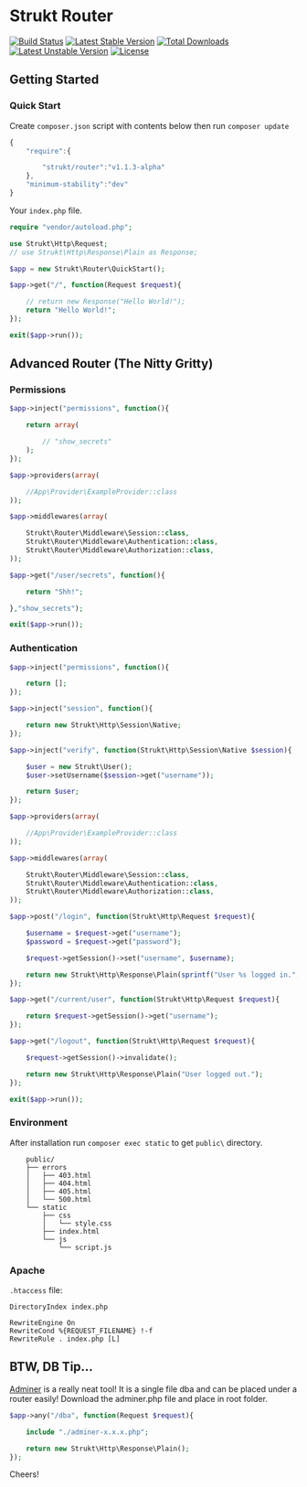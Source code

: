 Strukt Router
=============

[![Build Status](https://travis-ci.org/pitsolu/strukt-router.svg?branch=master)](https://packagist.org/packages/strukt/router)
[![Latest Stable Version](https://poser.pugx.org/strukt/router/v/stable)](https://packagist.org/packages/strukt/router)
[![Total Downloads](https://poser.pugx.org/strukt/router/downloads)](https://packagist.org/packages/strukt/router)
[![Latest Unstable Version](https://poser.pugx.org/strukt/router/v/unstable)](https://packagist.org/packages/strukt/router)
[![License](https://poser.pugx.org/strukt/router/license)](https://packagist.org/packages/strukt/router)

## Getting Started

### Quick Start 

Create `composer.json` script with contents below then run `composer update`

```js
{
    "require":{

        "strukt/router":"v1.1.3-alpha"
    },
    "minimum-stability":"dev"
}
```

Your `index.php` file.

```php
require "vendor/autoload.php";

use Strukt\Http\Request;
// use Strukt\Http\Response\Plain as Response;

$app = new Strukt\Router\QuickStart();

$app->get("/", function(Request $request){

    // return new Response("Hello World!");
    return "Hello World!";
});

exit($app->run());
```

## Advanced Router (The Nitty Gritty)

### Permissions

```php
$app->inject("permissions", function(){

    return array(

        // "show_secrets"
    );
});

$app->providers(array(

    //App\Provider\ExampleProvider::class
));

$app->middlewares(array(

    Strukt\Router\Middleware\Session::class,
    Strukt\Router\Middleware\Authentication::class,
    Strukt\Router\Middleware\Authorization::class,
));

$app->get("/user/secrets", function(){

    return "Shh!";

},"show_secrets");

exit($app->run());
```

### Authentication

```php
$app->inject("permissions", function(){

    return [];
});

$app->inject("session", function(){

    return new Strukt\Http\Session\Native;
});

$app->inject("verify", function(Strukt\Http\Session\Native $session){

    $user = new Strukt\User();
    $user->setUsername($session->get("username"));

    return $user;
});

$app->providers(array(

    //App\Provider\ExampleProvider::class
));

$app->middlewares(array(

    Strukt\Router\Middleware\Session::class,
    Strukt\Router\Middleware\Authentication::class,
    Strukt\Router\Middleware\Authorization::class,
));

$app->post("/login", function(Strukt\Http\Request $request){

    $username = $request->get("username");
    $password = $request->get("password");

    $request->getSession()->set("username", $username);

    return new Strukt\Http\Response\Plain(sprintf("User %s logged in.", $username));
});

$app->get("/current/user", function(Strukt\Http\Request $request){

    return $request->getSession()->get("username");
});

$app->get("/logout", function(Strukt\Http\Request $request){

    $request->getSession()->invalidate();

    return new Strukt\Http\Response\Plain("User logged out.");
});

exit($app->run());
```

### Environment

After installation run  `composer exec static` to get `public\` directory.

```
    public/
    ├── errors
    │   ├── 403.html
    │   ├── 404.html
    │   ├── 405.html
    │   └── 500.html
    └── static
        ├── css
        │   └── style.css
        ├── index.html
        └── js
            └── script.js
```

### Apache

`.htaccess` file:

```
DirectoryIndex index.php

RewriteEngine On
RewriteCond %{REQUEST_FILENAME} !-f
RewriteRule . index.php [L]
```

## BTW, DB Tip...

[Adminer](adminer.org) is a really neat tool! It is a single file dba and can be placed 
under a router easily! Download the adminer.php file and place in root folder.

```php
$app->any("/dba", function(Request $request){

    include "./adminer-x.x.x.php";

    return new Strukt\Http\Response\Plain();
});
```
Cheers!